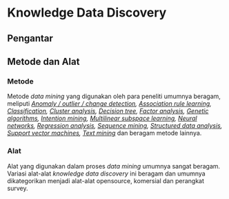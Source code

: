 # Knowledge Data Discovery

## Pengantar

## Metode dan Alat

### Metode
Metode _data mining_ yang digunakan oleh para peneliti umumnya beragam, meliputi _[Anomaly / outlier / change detection][Anomaly outlier change detection], [Association rule learning][Association rule learning], [Classification][Classification], [Cluster analysis][Cluster analysis], [Decision tree][Decision tree], [Factor analysis][Factor analysis], [Genetic algorithms][Genetic algorithms], [Intention mining][Intention mining], [Multilinear subspace learning][Multilinear subspace learning], [Neural networks][Neural networks], [Regression analysis][Regression analysis], [Sequence mining][Sequence mining], [Structured data analysis][Structured data analysis], [Support vector machines][Support vector machines], [Text mining][Text mining]_ dan beragam metode lainnya.

### Alat
Alat yang digunakan dalam proses _data mining_ umumnya sangat beragam. Variasi alat-alat _knowledge data discovery_ ini beragam dan umumnya dikategorikan menjadi alat-alat opensource, komersial dan perangkat survey. 


[Anomaly outlier change detection]: https://en.wikipedia.org/wiki/Anomaly_detection
[Association rule learning]: https://en.wikipedia.org/wiki/Association_rule_learning
[Classification]: https://en.wikipedia.org/wiki/Statistical_classification
[Cluster analysis]: https://en.wikipedia.org/wiki/Cluster_analysis
[Decision tree]: https://en.wikipedia.org/wiki/Decision_tree
[Factor analysis]: https://en.wikipedia.org/wiki/Factor_analysis
[Genetic algorithms]: https://en.wikipedia.org/wiki/Genetic_algorithms
[Intention mining]: https://en.wikipedia.org/wiki/Intention_mining
[Multilinear subspace learning]: https://en.wikipedia.org/wiki/Multilinear_subspace_learning
[Neural networks]: https://en.wikipedia.org/wiki/Artificial_neural_network
[Regression analysis]: https://en.wikipedia.org/wiki/Regression_analysis
[Sequence mining]: https://en.wikipedia.org/wiki/Sequence_mining
[Structured data analysis]: https://en.wikipedia.org/wiki/Structured_data_analysis_(statistics)
[Support vector machines]: https://en.wikipedia.org/wiki/Support_vector_machines
[Text mining]: https://en.wikipedia.org/wiki/Text_mining